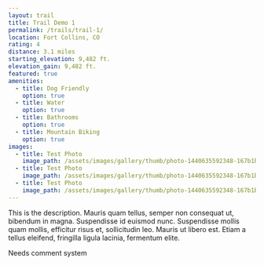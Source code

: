 ```yaml
---
layout: trail
title: Trail Demo 1
permalink: /trails/trail-1/
location: Fort Collins, CO
rating: 4
distance: 3.1 miles
starting_elevation: 9,482 ft.
elevation_gain: 9,482 ft.
featured: true
amenities:
  - title: Dog Friendly
    option: true
  - title: Water
    option: true
  - title: Bathrooms
    option: true
  - title: Mountain Biking
    option: true
images:
  - title: Test Photo
    image_path: /assets/images/gallery/thumb/photo-1440635592348-167b1b30296f_sm.jpg
  - title: Test Photo
    image_path: /assets/images/gallery/thumb/photo-1440635592348-167b1b30296f_sm.jpg
  - title: Test Photo
    image_path: /assets/images/gallery/thumb/photo-1440635592348-167b1b30296f_sm.jpg
---
```


This is the description. Mauris quam tellus, semper non consequat ut, bibendum in magna. Suspendisse id euismod nunc. Suspendisse mollis quam mollis, efficitur risus et, sollicitudin leo. Mauris ut libero est. Etiam a tellus eleifend, fringilla ligula lacinia, fermentum elite.


Needs comment system